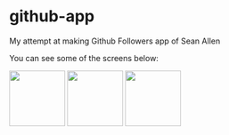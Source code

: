 # github-app
My attempt at making Github Followers app of Sean Allen

You can see some of the screens below:

<p float="left">
  <img src="https://pasteboard.co/JPO1Brl.jpg" width="100"/>
  <img src="https://pasteboard.co/JPO1Brl.jpg" width="100"/> 
  <img src="https://pasteboard.co/JPO1Brl.jpg" width="100"/>
</p>
